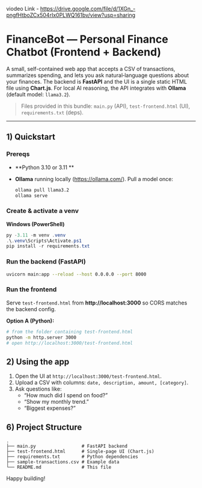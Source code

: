 viodeo Link - https://drive.google.com/file/d/1XGn_-pngfHtboZCx504rIx0PLWQ161bv/view?usp=sharing

# FinanceBot — Personal Finance Chatbot (Frontend + Backend)

A small, self-contained web app that accepts a CSV of transactions, summarizes spending, and lets you ask natural‑language questions about your finances. The backend is **FastAPI** and the UI is a single static HTML file using **Chart.js**. For local AI reasoning, the API integrates with **Ollama** (default model: `llama3.2`).

> Files provided in this bundle: `main.py` (API), `test-frontend.html` (UI), `requirements.txt` (deps).

---

## 1) Quickstart

### Prereqs
- **Python 3.10 or 3.11 **

- **Ollama** running locally (https://ollama.com/). Pull a model once:
  ```bash
  ollama pull llama3.2
  ollama serve
  ```

### Create & activate a venv
**Windows (PowerShell)**
```powershell
py -3.11 -m venv .venv
.\.venv\Scripts\Activate.ps1
pip install -r requirements.txt
```


### Run the backend (FastAPI)
```bash
uvicorn main:app --reload --host 0.0.0.0 --port 8000
```

### Run the frontend
Serve `test-frontend.html` from **http://localhost:3000** so CORS matches the backend config.

**Option A (Python):**
```bash
# from the folder containing test-frontend.html
python -m http.server 3000
# open http://localhost:3000/test-frontend.html
```


## 2) Using the app

1. Open the UI at `http://localhost:3000/test-frontend.html`.
2. Upload a CSV with columns: `date, description, amount, [category]`.
3. Ask questions like:
   - “How much did I spend on food?”
   - “Show my monthly trend.”
   - “Biggest expenses?”

## 6) Project Structure

```
.
├── main.py                 # FastAPI backend
├── test-frontend.html      # Single-page UI (Chart.js)
├── requirements.txt        # Python dependencies
├── sample-transactions.csv # Example data
└── README.md               # This file
```

Happy building!
